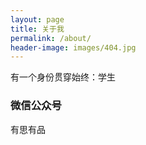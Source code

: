 ```yaml
---
layout: page
title: 关于我
permalink: /about/
header-image: images/404.jpg
---
```


有一个身份贯穿始终：学生

### 微信公众号

有思有品

<!-- ### Contact me -->

<!-- [email@domain.com](mailto:email@domain.com) -->